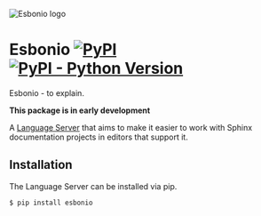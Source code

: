 ![Esbonio logo](https://github.com/swyddfa/esbonio/blob/release/resources/io.github.swyddfa.Esbonio.svg?raw=true)
# Esbonio [![PyPI](https://img.shields.io/pypi/v/esbonio?style=flat-square)](https://pypi.org/project/esbonio) [![PyPI - Python Version](https://img.shields.io/pypi/pyversions/esbonio?style=flat-square)](https://pypi.org/project/esbonio)

Esbonio - to explain.

**This package is in early development**

A [Language Server](https://microsoft.github.io/language-server-protocol/) that aims to make it easier to work with Sphinx documentation projects in editors that support it.
## Installation

The Language Server can be installed via pip.

```
$ pip install esbonio
```
